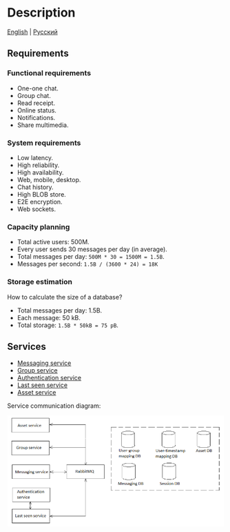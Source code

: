 # Description

[English](Description.md) | [Русский](Description.ru.md)

## Requirements

### Functional requirements 

- One-one chat.
- Group chat.
- Read receipt.
- Online status.
- Notifications.
- Share multimedia.

### System requirements

- Low latency.
- High reliability.
- High availability.
- Web, mobile, desktop.
- Chat history. 
- High BLOB store.
- E2E encryption.
- Web sockets.

### Capacity planning

- Total active users: 500M.
- Every user sends 30 messages per day (in average).
- Total messages per day: `500M * 30 = 1500M = 1.5B`.
- Messages per second: `1.5B / (3600 * 24) = 18K`

### Storage estimation 

How to calculate the size of a database? 

- Total messages per day: 1.5B.
- Each message: 50 kB.
- Total storage: `1.5B * 50kB = 75 pB`.

## Services 

- [Messaging service](Services/MessagingService.md)
- [Group service](Services/MessagingService.md)
- [Authentication service](Services/AuthenticationService.md)
- [Last seen service](Services/LastSeenService.md)
- [Asset service](Services/AssetService.md)

Service communication diagram:

![SystemOverview](img/SystemOverview.png)
